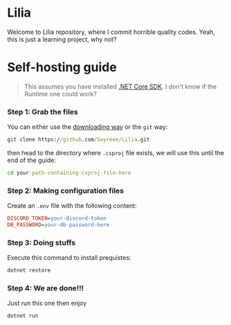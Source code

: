 # Lilia
Welcome to Lilia repository, where I commit horrible quality codes.
Yeah, this is just a learning project, why not?

# Self-hosting guide
> This assumes you have installed [.NET Core SDK](https://dotnet.microsoft.com/download). I don't know if the Runtime one could work?

### Step 1: Grab the files
You can either use the [downloading way](https://github.com/Swyreee/Lilia/archive/refs/heads/master.zip) or the `git` way:
```cmd
git clone https://github.com/Swyreee/Lilia.git
```
then head to the directory where `.csproj` file exists, we will use this until the end of the guide:
```cmd
cd your-path-containing-csproj-file-here
```
### Step 2: Making configuration files
Create an `.env` file with the following content:
```ini
DISCORD_TOKEN=your-discord-token
DB_PASSWORD=your-db-password-here
```
### Step 3: Doing stuffs
Execute this command to install prequistes:
```bat
dotnet restore
```
### Step 4: We are done!!!
Just run this one then enjoy
```bat
dotnet run
```